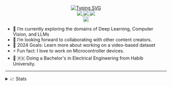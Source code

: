 
<p align="center">
<a href="https://github.com/Siddharth-Prabhakar">
    <img src="https://readme-typing-svg.herokuapp.com?font=Georgia&duration=2000&pause=1000&color=9745F5&center=true&multiline=true&width=650&height=80&lines=Siddharth+Prabhakar;Researcher+%7C+Undergraduate+Student+%7C+Computer+Vision+%7C+Deep+Learning" alt="Typing SVG" />
</a>
<br/>

<!--<a href="https://medium.com">
    <img src="https://img.shields.io/badge/Website-medium-red?style=flat-square">
</a>  -->
<a href="cv drive here">
    <img src="https://img.shields.io/badge/PDF-CV-red?style=flat-square&logo=adobe">
</a>  
<a href="https://www.linkedin.com/in/siddharthprabhakar-tech/">
    <img src="https://img.shields.io/badge/-Linkedin-blue?style=flat-square&logo=linkedin">
</a>
<a href="siddharthprabhakar.yt@gmail.com">
    <img src="https://img.shields.io/badge/-Email-red?style=flat-square&logo=gmail&logoColor=white">
</a>
<!-- <a href='https://scholar.google.com/citations?user=b___QQ8AAAAJ&hl=en&authuser=1&oi=sra' target="_blank">
    <img alt='GoogleScholar' src='https://img.shields.io/badge/Scholar-100000?style=flat&logo=GoogleScholar&logoColor=white&&color=0181FF'>
</a>  -->

<br/> 

<a href="https://github.com/Afsah-Hyder">
    <img src="https://github-stats-alpha.vercel.app/api?username=Siddharth-Prabhakar&cc=22272e&width=500px&tc=9745F5&ic=fff&bc=0000">
</a>



</p>

- 🌱 I’m currently exploring the domains of Deep Learning, Computer Vision, and LLMs
- 👯 I’m looking forward to collaborating with other content creators.
- 🥅 2024 Goals: Learn more about working on a video-based dataset
- ⚡ Fun fact: I love to work on Microcontroller devices.
- 📖 🇵🇰 Doing a Bachelor's in Electrical Engineering from Habib University.

----

<details>
<summary>📈 Stats</summary>
<br>
My Github Stats
<br>


![](http://github-profile-summary-cards.vercel.app/api/cards/profile-details?username=Siddharth-Prabhakar&theme=aura) 

![](http://github-profile-summary-cards.vercel.app/api/cards/repos-per-language?username=Siddharth-Prabhakar&theme=aura) 
![](http://github-profile-summary-cards.vercel.app/api/cards/most-commit-language?username=Siddharth-Prabhakar&theme=aura)


![](https://streak-stats.demolab.com/?user=Siddharth-Prabhakar&theme=midnight-purple)



</details>
